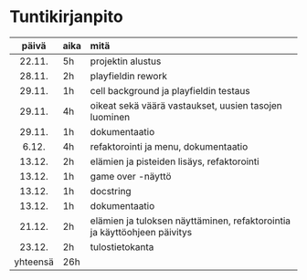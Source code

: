 # Tuntikirjanpito

| päivä | aika | mitä |
| :----:|:-----| :-----|
| 22.11. | 5h    | projektin alustus |
| 28.11. | 2h    | playfieldin rework |
| 29.11. | 1h    | cell background ja playfieldin testaus |
| 29.11. | 4h    | oikeat sekä väärä vastaukset, uusien tasojen luominen |
| 29.11. | 1h    | dokumentaatio |
| 6.12.  | 4h    | refaktorointi ja menu, dokumentaatio |
| 13.12. | 2h    | elämien ja pisteiden lisäys, refaktorointi |
| 13.12. | 1h    | game over -näyttö |
| 13.12. | 1h    | docstring |
| 13.12. | 1h    | dokumentaatio |
| 21.12. | 2h    | elämien ja tuloksen näyttäminen, refaktorointia ja käyttöohjeen päivitys |
| 23.12. | 2h    | tulostietokanta |
| yhteensä | 26h    |  |
